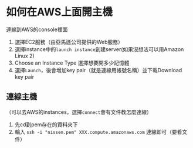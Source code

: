 
# 如何在AWS上面開主機

連線到AWS的console裡面

1. 選擇EC2服務（由亞馬遜公司提供的Web服務）
2. 選擇instance中的`launch instance`創建server(如果沒想法可以用Amazon Linux 2)
3. Choose an Instance Type 選擇想要開多少記憶體
5. 選擇`Launch`，後會增加key pair（就是連線用帳號名稱）並下載Download key pair


## 連線主機

（可以去AWS的instances，選擇`connect`會有文件教怎麼連線）

1. 先cd到pem存在的資料夾下
2. 輸入 `ssh -i "nissen.pem" XXX.compute.amazonaws.com` 連線即可（要看文件）
